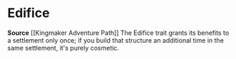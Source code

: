 ﻿---
id: '445'
name: Edifice
rarity: Common
source: '[[DATABASE/source/Kingmaker Adventure Path|Kingmaker Adventure Path]]'
trait:
- Edifice
type: Trait

---
# Edifice

**Source** [[Kingmaker Adventure Path]]
The Edifice trait grants its benefits to a settlement only once; if you build that structure an additional time in the same settlement, it's purely cosmetic.